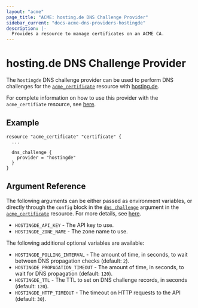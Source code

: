```yaml
---
layout: "acme"
page_title: "ACME: hosting.de DNS Challenge Provider"
sidebar_current: "docs-acme-dns-providers-hostingde"
description: |-
  Provides a resource to manage certificates on an ACME CA.
---
```


# hosting.de DNS Challenge Provider

The `hostingde` DNS challenge provider can be used to perform DNS challenges for
the [`acme_certificate`][resource-acme-certificate] resource with
[hosting.de][provider-service-page].

[resource-acme-certificate]: /docs/providers/acme/r/certificate.html
[provider-service-page]: https://www.hosting.de

For complete information on how to use this provider with the `acme_certifiate`
resource, see [here][resource-acme-certificate-dns-challenges].

[resource-acme-certificate-dns-challenges]: /docs/providers/acme/r/certificate.html#using-dns-challenges

## Example

```hcl
resource "acme_certificate" "certificate" {
  ...

  dns_challenge {
    provider = "hostingde"
  }
}
```

## Argument Reference

The following arguments can be either passed as environment variables, or
directly through the `config` block in the
[`dns_challenge`][resource-acme-certificate-dns-challenge-arg] argument in the
[`acme_certificate`][resource-acme-certificate] resource. For more details, see
[here][resource-acme-certificate-dns-challenges].

[resource-acme-certificate-dns-challenge-arg]: /docs/providers/acme/r/certificate.html#dns_challenge

* `HOSTINGDE_API_KEY` - The API key to use.
* `HOSTINGDE_ZONE_NAME` - The zone name to use.

The following additional optional variables are available:

* `HOSTINGDE_POLLING_INTERVAL` - The amount of time, in seconds, to wait between
  DNS propagation checks (default: `2`).
* `HOSTINGDE_PROPAGATION_TIMEOUT` - The amount of time, in seconds, to wait for DNS
  propagation (default: `120`).
* `HOSTINGDE_TTL` - The TTL to set on DNS challenge records, in seconds (default:
  `120`).
* `HOSTINGDE_HTTP_TIMEOUT` - The timeout on HTTP requests to the API (default:
  `30`).
